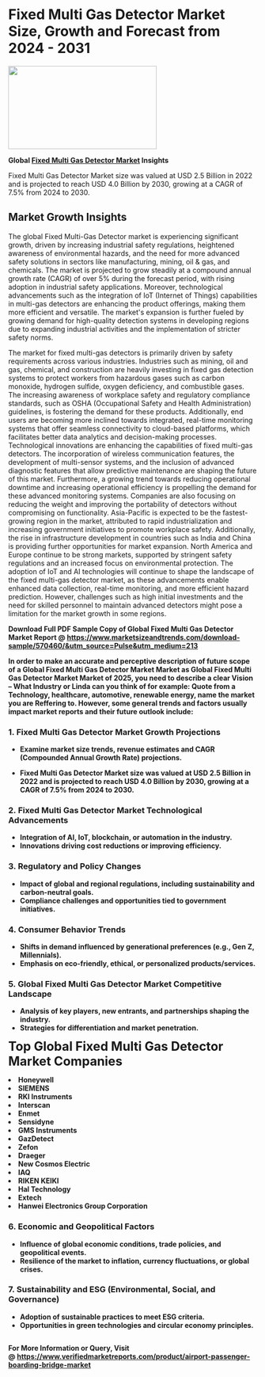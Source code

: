 <H1>Fixed Multi Gas Detector Market Size, Growth and Forecast from 2024 - 2031</H1><img class="aligncenter size-medium wp-image-584254" src="https://thirdeyenews.in/wp-content/uploads/2024/09/Global-Market-Research-300x168.jpeg" alt="" width="300" height="168" /><p><strong>Global&nbsp;<a href="https://www.marketsizeandtrends.com/download-sample/570460/&amp;utm_source=Pulse&amp;utm_medium=213">Fixed Multi Gas Detector Market</a> Insights</strong></p><p>Fixed Multi Gas Detector Market size was valued at USD 2.5 Billion in 2022 and is projected to reach USD 4.0 Billion by 2030, growing at a CAGR of 7.5% from 2024 to 2030.</p><p><h2>Market Growth Insights</h2> <p>The global Fixed Multi-Gas Detector market is experiencing significant growth, driven by increasing industrial safety regulations, heightened awareness of environmental hazards, and the need for more advanced safety solutions in sectors like manufacturing, mining, oil & gas, and chemicals. The market is projected to grow steadily at a compound annual growth rate (CAGR) of over 5% during the forecast period, with rising adoption in industrial safety applications. Moreover, technological advancements such as the integration of IoT (Internet of Things) capabilities in multi-gas detectors are enhancing the product offerings, making them more efficient and versatile. The market's expansion is further fueled by growing demand for high-quality detection systems in developing regions due to expanding industrial activities and the implementation of stricter safety norms.</p> <p><strong></strong></p> <p>The market for fixed multi-gas detectors is primarily driven by safety requirements across various industries. Industries such as mining, oil and gas, chemical, and construction are heavily investing in fixed gas detection systems to protect workers from hazardous gases such as carbon monoxide, hydrogen sulfide, oxygen deficiency, and combustible gases. The increasing awareness of workplace safety and regulatory compliance standards, such as OSHA (Occupational Safety and Health Administration) guidelines, is fostering the demand for these products. Additionally, end users are becoming more inclined towards integrated, real-time monitoring systems that offer seamless connectivity to cloud-based platforms, which facilitates better data analytics and decision-making processes. Technological innovations are enhancing the capabilities of fixed multi-gas detectors. The incorporation of wireless communication features, the development of multi-sensor systems, and the inclusion of advanced diagnostic features that allow predictive maintenance are shaping the future of this market. Furthermore, a growing trend towards reducing operational downtime and increasing operational efficiency is propelling the demand for these advanced monitoring systems. Companies are also focusing on reducing the weight and improving the portability of detectors without compromising on functionality. Asia-Pacific is expected to be the fastest-growing region in the market, attributed to rapid industrialization and increasing government initiatives to promote workplace safety. Additionally, the rise in infrastructure development in countries such as India and China is providing further opportunities for market expansion. North America and Europe continue to be strong markets, supported by stringent safety regulations and an increased focus on environmental protection. The adoption of IoT and AI technologies will continue to shape the landscape of the fixed multi-gas detector market, as these advancements enable enhanced data collection, real-time monitoring, and more efficient hazard prediction. However, challenges such as high initial investments and the need for skilled personnel to maintain advanced detectors might pose a limitation for the market growth in some regions.</p> <p><strong></p><p><span class=""><strong>Download Full PDF Sample Copy of Global Fixed Multi Gas Detector Market Report</strong> @ <a href="https://www.marketsizeandtrends.com/download-sample/570460/&amp;utm_source=Pulse&amp;utm_medium=213" target="_blank">https://www.marketsizeandtrends.com/download-sample/570460/&amp;utm_source=Pulse&amp;utm_medium=213</a></span></p><p>In order to make an accurate and perceptive description of future scope of a Global&nbsp;Fixed Multi Gas Detector Market Market as Global&nbsp;Fixed Multi Gas Detector Market Market of 2025, you need to describe a clear Vision &ndash; What Industry or Linda can you think of for example: Quote from a Technology, healthcare, automotive, renewable energy, name the market you are Reffering to. However, some general trends and factors usually impact market reports and their future outlook include:</p><h3>1.&nbsp;<strong>Fixed Multi Gas Detector Market Growth Projections</strong></h3><ul><li>Examine market size trends, revenue estimates and CAGR (Compounded Annual Growth Rate) projections.</li><li><p>Fixed Multi Gas Detector Market size was valued at USD 2.5 Billion in 2022 and is projected to reach USD 4.0 Billion by 2030, growing at a CAGR of 7.5% from 2024 to 2030.</p></li></ul><h3>2.&nbsp;<strong>Fixed Multi Gas Detector Market Technological Advancements</strong></h3><ul><li>Integration of AI, IoT, blockchain, or automation in the industry.</li><li>Innovations driving cost reductions or improving efficiency.</li></ul><h3>3.&nbsp;<strong>Regulatory and Policy Changes</strong></h3><ul><li>Impact of global and regional regulations, including sustainability and carbon-neutral goals.</li><li>Compliance challenges and opportunities tied to government initiatives.</li></ul><h3>4.&nbsp;<strong>Consumer Behavior Trends</strong></h3><ul><li>Shifts in demand influenced by generational preferences (e.g., Gen Z, Millennials).</li><li>Emphasis on eco-friendly, ethical, or personalized products/services.</li></ul><h3>5.&nbsp;<strong>Global Fixed Multi Gas Detector Market Competitive Landscape</strong></h3><ul><li>Analysis of key players, new entrants, and partnerships shaping the industry.</li><li>Strategies for differentiation and market penetration.</li></ul><p data-pm-slice="1 1 []"><span style="color: inherit; font-family: inherit; font-size: 25px;">Top Global Fixed Multi Gas Detector Market Companies</span></p><div class="" data-test-id=""><p><li>Honeywell</li><li> SIEMENS</li><li> RKI Instruments</li><li> Interscan</li><li> Enmet</li><li> Sensidyne</li><li> GMS Instruments</li><li> GazDetect</li><li> Zefon</li><li> Draeger</li><li> New Cosmos Electric</li><li> IAQ</li><li> RIKEN KEIKI</li><li> Hal Technology</li><li> Extech</li><li> Hanwei Electronics Group Corporation</li></p></div><h3>6.&nbsp;<strong>Economic and Geopolitical Factors</strong></h3><ul><li>Influence of global economic conditions, trade policies, and geopolitical events.</li><li>Resilience of the market to inflation, currency fluctuations, or global crises.</li></ul><h3>7.&nbsp;<strong>Sustainability and ESG (Environmental, Social, and Governance)</strong></h3><ul><li>Adoption of sustainable practices to meet ESG criteria.</li><li>Opportunities in green technologies and circular economy principles.</li></ul><h2><strong style="font-size: 14px;">For More Information or Query, Visit @&nbsp;</strong><a style="background-color: #ffffff; font-size: 14px;" href="https://www.marketsizeandtrends.com/report/fixed-multi-gas-detector-market/" target="_blank">https://www.verifiedmarketreports.com/product/airport-passenger-boarding-bridge-market</a></h2>
